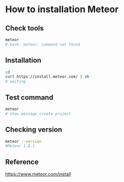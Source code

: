 # How to installation Meteor

## Check tools

```bash
meteor
#-bash: meteor: command not found
```

## Installation

```bash
cd
curl https://install.meteor.com/ | sh
# waiting
```

## Test command

```bash
meteor
# show message create project
```

## Checking version

```bash
meteor --version
#Meteor 1.8.1
```

## Reference

<https://www.meteor.com/install>
